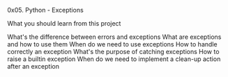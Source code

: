 0x05. Python - Exceptions

What you should learn from this project

What's the difference between errors and exceptions
What are exceptions and how to use them
When do we need to use exceptions
How to handle correctly an exception
What's the purpose of catching exceptions
How to raise a builtin exception
When do we need to implement a clean-up action after an exception
